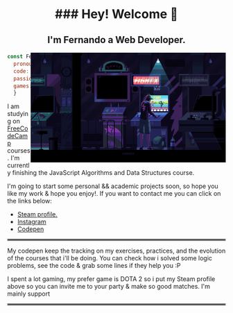 <h1 align="center" size="100">### Hey! Welcome 👋</h1>
<h2 align="center">I'm Fernando a Web Developer.</h2>
<img align="right" src="https://github.com/Faerk77/Faerk77/blob/main/vg.gif" alt="playing with an arcade machine"  width="450"/>

```js
const Fer = {
  pronouns: "he" | "him",
  code: [Javascript, HTML, CSS,],
  passions: ["Technologies", "Gaming", "Music"],
  games: ["Dota 2", "CS:GO", "Valorant"]
  } 
```
<p align="left">I am studying on <a href="https://www.freecodecamp.org/fcc701bbc89-fd45-4e7d-8dfd-335bf76d15bf">FreeCodeCamp</a> courses. I'm currently finishing the JavaScript Algorithms and Data Structures
course.</p>
<p align="left">I'm going to start some personal && academic projects soon, so hope you like my work & hope you enjoy!. If you want to contact me you can click on the links below:</p>
  
  <ul align="left">
    <li><a href="https://steamcommunity.com/id/Faeerk/">Steam profile.</a>
    <li><a href="#">Instagram</a></li>
    <li><a href="https://codepen.io/faerk">Codepen</a></li>
  </ul>
  
 <hr style="border:2px solid gray"> </hr>

<p>My codepen keep the tracking on my exercises, practices, and the evolution of the courses that i'll be doing. You can check how i solved some logic problems, see the code & grab some lines if they help you :P</p>

<p>I spent a lot gaming, my prefer game is DOTA 2 so i put my Steam profile above so you can invite me to your party & make so good matches. I'm mainly support</p>

 <hr style="border:2px solid gray"> </hr>
 
 
